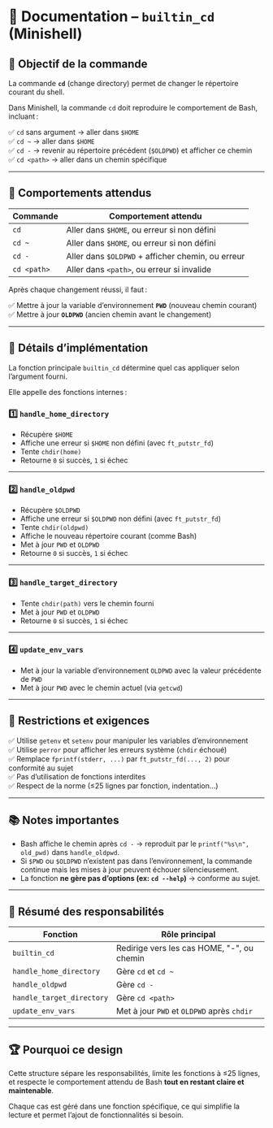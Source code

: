 # 📝 Documentation – `builtin_cd` (Minishell)

## 📌 Objectif de la commande

La commande **`cd`** (change directory) permet de changer le répertoire courant du shell.

Dans Minishell, la commande `cd` doit reproduire le comportement de Bash, incluant :

✅ `cd` sans argument → aller dans `$HOME`  
✅ `cd ~` → aller dans `$HOME`  
✅ `cd -` → revenir au répertoire précédent (`$OLDPWD`) et afficher ce chemin  
✅ `cd <path>` → aller dans un chemin spécifique

---

## 🎯 Comportements attendus

| Commande       | Comportement attendu                               |
|----------------|---------------------------------------------------|
| `cd`            | Aller dans `$HOME`, ou erreur si non défini       |
| `cd ~`          | Aller dans `$HOME`, ou erreur si non défini       |
| `cd -`          | Aller dans `$OLDPWD` + afficher chemin, ou erreur |
| `cd <path>`     | Aller dans `<path>`, ou erreur si invalide        |

Après chaque changement réussi, il faut :

✅ Mettre à jour la variable d’environnement **`PWD`** (nouveau chemin courant)  
✅ Mettre à jour **`OLDPWD`** (ancien chemin avant le changement)

---

## 🧠 Détails d’implémentation

La fonction principale `builtin_cd` détermine quel cas appliquer selon l’argument fourni.

Elle appelle des fonctions internes :

### 1️⃣ `handle_home_directory`

- Récupère `$HOME`
- Affiche une erreur si `$HOME` non défini (avec `ft_putstr_fd`)
- Tente `chdir(home)`
- Retourne `0` si succès, `1` si échec

---

### 2️⃣ `handle_oldpwd`

- Récupère `$OLDPWD`
- Affiche une erreur si `$OLDPWD` non défini (avec `ft_putstr_fd`)
- Tente `chdir(oldpwd)`
- Affiche le nouveau répertoire courant (comme Bash)
- Met à jour `PWD` et `OLDPWD`
- Retourne `0` si succès, `1` si échec

---

### 3️⃣ `handle_target_directory`

- Tente `chdir(path)` vers le chemin fourni
- Met à jour `PWD` et `OLDPWD`
- Retourne `0` si succès, `1` si échec

---

### 4️⃣ `update_env_vars`

- Met à jour la variable d’environnement `OLDPWD` avec la valeur précédente de `PWD`
- Met à jour `PWD` avec le chemin actuel (via `getcwd`)

---

## 🚩 Restrictions et exigences

✅ Utilise `getenv` et `setenv` pour manipuler les variables d’environnement  
✅ Utilise `perror` pour afficher les erreurs système (`chdir` échoué)  
✅ Remplace `fprintf(stderr, ...)` par `ft_putstr_fd(..., 2)` pour conformité au sujet  
✅ Pas d’utilisation de fonctions interdites  
✅ Respect de la norme (≤25 lignes par fonction, indentation…)

---

## 📚 Notes importantes

- Bash affiche le chemin après `cd -` → reproduit par le `printf("%s\n", old_pwd)` dans `handle_oldpwd`.
- Si `$PWD` ou `$OLDPWD` n’existent pas dans l’environnement, la commande continue mais les mises à jour peuvent échouer silencieusement.
- La fonction **ne gère pas d’options (ex: `cd --help`)** → conforme au sujet.

---

## 📝 Résumé des responsabilités

| Fonction                 | Rôle principal                                |
|-------------------------|----------------------------------------------|
| `builtin_cd`              | Redirige vers les cas HOME, "-", ou chemin   |
| `handle_home_directory`   | Gère `cd` et `cd ~`                         |
| `handle_oldpwd`           | Gère `cd -`                                 |
| `handle_target_directory` | Gère `cd <path>`                            |
| `update_env_vars`         | Met à jour `PWD` et `OLDPWD` après `chdir`  |

---

## 🏆 Pourquoi ce design

Cette structure sépare les responsabilités, limite les fonctions à ≤25 lignes, et respecte le comportement attendu de Bash **tout en restant claire et maintenable**.

Chaque cas est géré dans une fonction spécifique, ce qui simplifie la lecture et permet l’ajout de fonctionnalités si besoin.


